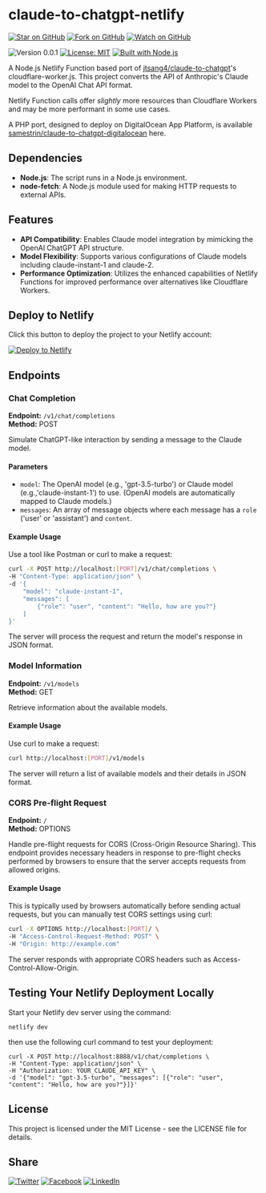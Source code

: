 # claude-to-chatgpt-netlify

[![Star on GitHub](https://img.shields.io/github/stars/samestrin/claude-to-chatgpt-netlify?style=social)](https://github.com/samestrin/claude-to-chatgpt-netlify/stargazers) [![Fork on GitHub](https://img.shields.io/github/forks/samestrin/claude-to-chatgpt-netlify?style=social)](https://github.com/samestrin/claude-to-chatgpt-netlify/network/members) [![Watch on GitHub](https://img.shields.io/github/watchers/samestrin/claude-to-chatgpt-netlify?style=social)](https://github.com/samestrin/claude-to-chatgpt-netlify/watchers)

![Version 0.0.1](https://img.shields.io/badge/Version-0.0.1-blue) [![License: MIT](https://img.shields.io/badge/License-MIT-yellow.svg)](https://opensource.org/licenses/MIT) [![Built with Node.js](https://img.shields.io/badge/Built%20with-Node.js-green)](https://nodejs.org/)

A Node.js Netlify Function based port of [jtsang4/claude-to-chatgpt](https://github.com/jtsang4/claude-to-chatgpt)'s cloudflare-worker.js. This project converts the API of Anthropic's Claude model to the OpenAI Chat API format.

Netlify Function calls offer _slightly_ more resources than Cloudflare Workers and may be more performant in some use cases.

A PHP port, designed to deploy on DigitalOcean App Platform, is available [samestrin/claude-to-chatgpt-digitalocean](https://github.com/samestrin/claude-to-chatgpt-digitalocean) here.

## Dependencies

- **Node.js**: The script runs in a Node.js environment.
- **node-fetch**: A Node.js module used for making HTTP requests to external APIs. 

## Features

- **API Compatibility**: Enables Claude model integration by mimicking the OpenAI ChatGPT API structure.
- **Model Flexibility**: Supports various configurations of Claude models including claude-instant-1 and claude-2.
- **Performance Optimization**: Utilizes the enhanced capabilities of Netlify Functions for improved performance over alternatives like Cloudflare Workers.


## Deploy to Netlify

Click this button to deploy the project to your Netlify account:

[![Deploy to Netlify](https://www.netlify.com/img/deploy/button.svg)](https://app.netlify.com/start/deploy?repository=https://github.com/samestrin/claude-to-chatgpt-netlify)

## **Endpoints**

### **Chat Completion**

**Endpoint:** `/v1/chat/completions`  
**Method:** POST

Simulate ChatGPT-like interaction by sending a message to the Claude model.

#### **Parameters**

- `model`: The OpenAI model (e.g., 'gpt-3.5-turbo') or Claude model (e.g.,'claude-instant-1') to use. (OpenAI models are automatically mapped to Claude models.)
- `messages`: An array of message objects where each message has a `role` ('user' or 'assistant') and `content`.

#### **Example Usage**

Use a tool like Postman or curl to make a request:

```bash
curl -X POST http://localhost:[PORT]/v1/chat/completions \
-H "Content-Type: application/json" \
-d '{
    "model": "claude-instant-1",
    "messages": [
        {"role": "user", "content": "Hello, how are you?"}
    ]
}'
```

The server will process the request and return the model's response in JSON format.

### **Model Information**

**Endpoint:** `/v1/models`  
**Method:** GET

Retrieve information about the available models.

#### **Example Usage**

Use curl to make a request:

```bash
curl http://localhost:[PORT]/v1/models
```

The server will return a list of available models and their details in JSON format.

### **CORS Pre-flight Request**

**Endpoint:** `/`  
**Method:** OPTIONS

Handle pre-flight requests for CORS (Cross-Origin Resource Sharing). This endpoint provides necessary headers in response to pre-flight checks performed by browsers to ensure that the server accepts requests from allowed origins.

#### **Example Usage**

This is typically used by browsers automatically before sending actual requests, but you can manually test CORS settings using curl:

```bash
curl -X OPTIONS http://localhost:[PORT]/ \
-H "Access-Control-Request-Method: POST" \
-H "Origin: http://example.com"
```

The server responds with appropriate CORS headers such as Access-Control-Allow-Origin.

## Testing Your Netlify Deployment Locally

Start your Netlify dev server using the command:

```
netlify dev
```

then use the following curl command to test your deployment:

```
curl -X POST http://localhost:8888/v1/chat/completions \
-H "Content-Type: application/json" \
-H "Authorization: YOUR_CLAUDE_API_KEY" \
-d '{"model": "gpt-3.5-turbo", "messages": [{"role": "user", "content": "Hello, how are you?"}]}'
```

## License

This project is licensed under the MIT License - see the LICENSE file for details.

## Share

[![Twitter](https://img.shields.io/badge/X-Tweet-blue)](https://twitter.com/intent/tweet?text=Check%20out%20this%20awesome%20project!&url=https://github.com/samestrin/claude-to-chatgpt-netlify) [![Facebook](https://img.shields.io/badge/Facebook-Share-blue)](https://www.facebook.com/sharer/sharer.php?u=https://github.com/samestrin/claude-to-chatgpt-netlify) [![LinkedIn](https://img.shields.io/badge/LinkedIn-Share-blue)](https://www.linkedin.com/sharing/share-offsite/?url=https://github.com/samestrin/claude-to-chatgpt-netlify)
